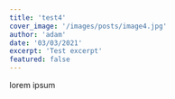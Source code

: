 ```yaml
---
title: 'test4'
cover_image: '/images/posts/image4.jpg'
author: 'adam'
date: '03/03/2021'
excerpt: 'Test excerpt'
featured: false
---
```

lorem ipsum